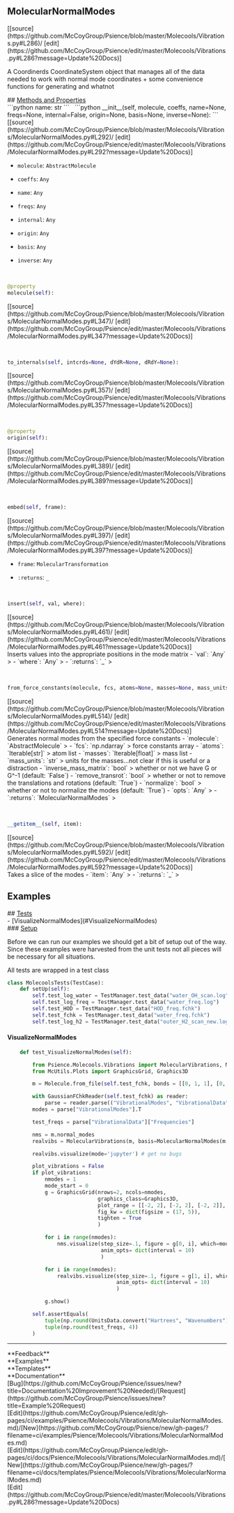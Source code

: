 ## <a id="Psience.Molecools.Vibrations.MolecularNormalModes">MolecularNormalModes</a> 

<div class="docs-source-link" markdown="1">
[[source](https://github.com/McCoyGroup/Psience/blob/master/Molecools/Vibrations.py#L286)/
[edit](https://github.com/McCoyGroup/Psience/edit/master/Molecools/Vibrations.py#L286?message=Update%20Docs)]
</div>

A Coordinerds CoordinateSystem object that manages all of the data needed to
work with normal mode coordinates + some convenience functions for generating and whatnot







<div class="collapsible-section">
 <div class="collapsible-section collapsible-section-header" markdown="1">
## <a class="collapse-link" data-toggle="collapse" href="#methods" markdown="1"> Methods and Properties</a> <a class="float-right" data-toggle="collapse" href="#methods"><i class="fa fa-chevron-down"></i></a>
 </div>
 <div class="collapsible-section collapsible-section-body collapse show" id="methods" markdown="1">
 ```python
name: str
```
<a id="Psience.Molecools.Vibrations.MolecularNormalModes.__init__" class="docs-object-method">&nbsp;</a> 
```python
__init__(self, molecule, coeffs, name=None, freqs=None, internal=False, origin=None, basis=None, inverse=None): 
```
<div class="docs-source-link" markdown="1">
[[source](https://github.com/McCoyGroup/Psience/blob/master/Molecools/Vibrations/MolecularNormalModes.py#L292)/
[edit](https://github.com/McCoyGroup/Psience/edit/master/Molecools/Vibrations/MolecularNormalModes.py#L292?message=Update%20Docs)]
</div>

  - `molecule`: `AbstractMolecule`
    > 
  - `coeffs`: `Any`
    > 
  - `name`: `Any`
    > 
  - `freqs`: `Any`
    > 
  - `internal`: `Any`
    > 
  - `origin`: `Any`
    > 
  - `basis`: `Any`
    > 
  - `inverse`: `Any`
    >


<a id="Psience.Molecools.Vibrations.MolecularNormalModes.molecule" class="docs-object-method">&nbsp;</a> 
```python
@property
molecule(self): 
```
<div class="docs-source-link" markdown="1">
[[source](https://github.com/McCoyGroup/Psience/blob/master/Molecools/Vibrations/MolecularNormalModes.py#L347)/
[edit](https://github.com/McCoyGroup/Psience/edit/master/Molecools/Vibrations/MolecularNormalModes.py#L347?message=Update%20Docs)]
</div>


<a id="Psience.Molecools.Vibrations.MolecularNormalModes.to_internals" class="docs-object-method">&nbsp;</a> 
```python
to_internals(self, intcrds=None, dYdR=None, dRdY=None): 
```
<div class="docs-source-link" markdown="1">
[[source](https://github.com/McCoyGroup/Psience/blob/master/Molecools/Vibrations/MolecularNormalModes.py#L357)/
[edit](https://github.com/McCoyGroup/Psience/edit/master/Molecools/Vibrations/MolecularNormalModes.py#L357?message=Update%20Docs)]
</div>


<a id="Psience.Molecools.Vibrations.MolecularNormalModes.origin" class="docs-object-method">&nbsp;</a> 
```python
@property
origin(self): 
```
<div class="docs-source-link" markdown="1">
[[source](https://github.com/McCoyGroup/Psience/blob/master/Molecools/Vibrations/MolecularNormalModes.py#L389)/
[edit](https://github.com/McCoyGroup/Psience/edit/master/Molecools/Vibrations/MolecularNormalModes.py#L389?message=Update%20Docs)]
</div>


<a id="Psience.Molecools.Vibrations.MolecularNormalModes.embed" class="docs-object-method">&nbsp;</a> 
```python
embed(self, frame): 
```
<div class="docs-source-link" markdown="1">
[[source](https://github.com/McCoyGroup/Psience/blob/master/Molecools/Vibrations/MolecularNormalModes.py#L397)/
[edit](https://github.com/McCoyGroup/Psience/edit/master/Molecools/Vibrations/MolecularNormalModes.py#L397?message=Update%20Docs)]
</div>

  - `frame`: `MolecularTransformation`
    > 
  - `:returns`: `_`
    >


<a id="Psience.Molecools.Vibrations.MolecularNormalModes.insert" class="docs-object-method">&nbsp;</a> 
```python
insert(self, val, where): 
```
<div class="docs-source-link" markdown="1">
[[source](https://github.com/McCoyGroup/Psience/blob/master/Molecools/Vibrations/MolecularNormalModes.py#L461)/
[edit](https://github.com/McCoyGroup/Psience/edit/master/Molecools/Vibrations/MolecularNormalModes.py#L461?message=Update%20Docs)]
</div>
Inserts values into the appropriate positions in the mode matrix
  - `val`: `Any`
    > 
  - `where`: `Any`
    > 
  - `:returns`: `_`
    >


<a id="Psience.Molecools.Vibrations.MolecularNormalModes.from_force_constants" class="docs-object-method">&nbsp;</a> 
```python
from_force_constants(molecule, fcs, atoms=None, masses=None, mass_units='AtomicMassUnits', inverse_mass_matrix=False, remove_transrot=True, normalize=False, **opts): 
```
<div class="docs-source-link" markdown="1">
[[source](https://github.com/McCoyGroup/Psience/blob/master/Molecools/Vibrations/MolecularNormalModes.py#L514)/
[edit](https://github.com/McCoyGroup/Psience/edit/master/Molecools/Vibrations/MolecularNormalModes.py#L514?message=Update%20Docs)]
</div>
Generates normal modes from the specified force constants
  - `molecule`: `AbstractMolecule`
    > 
  - `fcs`: `np.ndarray`
    > force constants array
  - `atoms`: `Iterable[str]`
    > atom list
  - `masses`: `Iterable[float]`
    > mass list
  - `mass_units`: `str`
    > units for the masses...not clear if this is useful or a distraction
  - `inverse_mass_matrix`: `bool`
    > whether or not we have G or G^-1 (default: `False`)
  - `remove_transrot`: `bool`
    > whether or not to remove the translations and rotations (default: `True`)
  - `normalize`: `bool`
    > whether or not to normalize the modes (default: `True`)
  - `opts`: `Any`
    > 
  - `:returns`: `MolecularNormalModes`
    >


<a id="Psience.Molecools.Vibrations.MolecularNormalModes.__getitem__" class="docs-object-method">&nbsp;</a> 
```python
__getitem__(self, item): 
```
<div class="docs-source-link" markdown="1">
[[source](https://github.com/McCoyGroup/Psience/blob/master/Molecools/Vibrations/MolecularNormalModes.py#L592)/
[edit](https://github.com/McCoyGroup/Psience/edit/master/Molecools/Vibrations/MolecularNormalModes.py#L592?message=Update%20Docs)]
</div>
Takes a slice of the modes
  - `item`: `Any`
    > 
  - `:returns`: `_`
    >
 </div>
</div>




## Examples













<div class="collapsible-section">
 <div class="collapsible-section collapsible-section-header" markdown="1">
## <a class="collapse-link" data-toggle="collapse" href="#Tests-f1900c" markdown="1"> Tests</a> <a class="float-right" data-toggle="collapse" href="#Tests-f1900c"><i class="fa fa-chevron-down"></i></a>
 </div>
 <div class="collapsible-section collapsible-section-body collapse show" id="Tests-f1900c" markdown="1">
 - [VisualizeNormalModes](#VisualizeNormalModes)

<div class="collapsible-section">
 <div class="collapsible-section collapsible-section-header" markdown="1">
### <a class="collapse-link" data-toggle="collapse" href="#Setup-9d8a8b" markdown="1"> Setup</a> <a class="float-right" data-toggle="collapse" href="#Setup-9d8a8b"><i class="fa fa-chevron-down"></i></a>
 </div>
 <div class="collapsible-section collapsible-section-body collapse show" id="Setup-9d8a8b" markdown="1">
 
Before we can run our examples we should get a bit of setup out of the way.
Since these examples were harvested from the unit tests not all pieces
will be necessary for all situations.

All tests are wrapped in a test class
```python
class MolecoolsTests(TestCase):
    def setUp(self):
        self.test_log_water = TestManager.test_data("water_OH_scan.log")
        self.test_log_freq = TestManager.test_data("water_freq.log")
        self.test_HOD = TestManager.test_data("HOD_freq.fchk")
        self.test_fchk = TestManager.test_data("water_freq.fchk")
        self.test_log_h2 = TestManager.test_data("outer_H2_scan_new.log")
```

 </div>
</div>

#### <a name="VisualizeNormalModes">VisualizeNormalModes</a>
```python
    def test_VisualizeNormalModes(self):

        from Psience.Molecools.Vibrations import MolecularVibrations, MolecularNormalModes
        from McUtils.Plots import GraphicsGrid, Graphics3D

        m = Molecule.from_file(self.test_fchk, bonds = [[0, 1, 1], [0, 2, 1]])

        with GaussianFChkReader(self.test_fchk) as reader:
            parse = reader.parse(("VibrationalModes", "VibrationalData"))
        modes = parse["VibrationalModes"].T

        test_freqs = parse["VibrationalData"]["Frequencies"]

        nms = m.normal_modes
        realvibs = MolecularVibrations(m, basis=MolecularNormalModes(m, modes, freqs=test_freqs))

        realvibs.visualize(mode='jupyter') # get no bugs

        plot_vibrations = False
        if plot_vibrations:
            nmodes = 1
            mode_start = 0
            g = GraphicsGrid(nrows=2, ncols=nmodes,
                             graphics_class=Graphics3D,
                             plot_range = [[-2, 2], [-2, 2], [-2, 2]],
                             fig_kw = dict(figsize = (17, 5)),
                             tighten = True
                             )

            for i in range(nmodes):
                nms.visualize(step_size=.1, figure = g[0, i], which=mode_start + i,
                              anim_opts= dict(interval = 10)
                              )

            for i in range(nmodes):
                realvibs.visualize(step_size=.1, figure = g[1, i], which= mode_start+i,
                                   anim_opts= dict(interval = 10)
                                   )

            g.show()

        self.assertEquals(
            tuple(np.round(UnitsData.convert("Hartrees", "Wavenumbers")*nms.modes.freqs, 4)),
            tuple(np.round(test_freqs, 4))
        )
```

 </div>
</div>






---


<div markdown="1" class="text-secondary">
<div class="container">
  <div class="row">
   <div class="col" markdown="1">
**Feedback**   
</div>
   <div class="col" markdown="1">
**Examples**   
</div>
   <div class="col" markdown="1">
**Templates**   
</div>
   <div class="col" markdown="1">
**Documentation**   
</div>
   <div class="col" markdown="1">
   
</div>
   <div class="col" markdown="1">
   
</div>
   <div class="col" markdown="1">
   
</div>
</div>
  <div class="row">
   <div class="col" markdown="1">
[Bug](https://github.com/McCoyGroup/Psience/issues/new?title=Documentation%20Improvement%20Needed)/[Request](https://github.com/McCoyGroup/Psience/issues/new?title=Example%20Request)   
</div>
   <div class="col" markdown="1">
[Edit](https://github.com/McCoyGroup/Psience/edit/gh-pages/ci/examples/Psience/Molecools/Vibrations/MolecularNormalModes.md)/[New](https://github.com/McCoyGroup/Psience/new/gh-pages/?filename=ci/examples/Psience/Molecools/Vibrations/MolecularNormalModes.md)   
</div>
   <div class="col" markdown="1">
[Edit](https://github.com/McCoyGroup/Psience/edit/gh-pages/ci/docs/Psience/Molecools/Vibrations/MolecularNormalModes.md)/[New](https://github.com/McCoyGroup/Psience/new/gh-pages/?filename=ci/docs/templates/Psience/Molecools/Vibrations/MolecularNormalModes.md)   
</div>
   <div class="col" markdown="1">
[Edit](https://github.com/McCoyGroup/Psience/edit/master/Molecools/Vibrations.py#L286?message=Update%20Docs)   
</div>
   <div class="col" markdown="1">
   
</div>
   <div class="col" markdown="1">
   
</div>
   <div class="col" markdown="1">
   
</div>
</div>
</div>
</div>